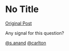 # No Title

[Original Post](https://discourse.onlinedegree.iitm.ac.in/t/166576/16)

<p>Any signal for this question?</p>
<p><a class="mention" href="/u/s.anand">@s.anand</a> <a class="mention" href="/u/carlton">@carlton</a></p>